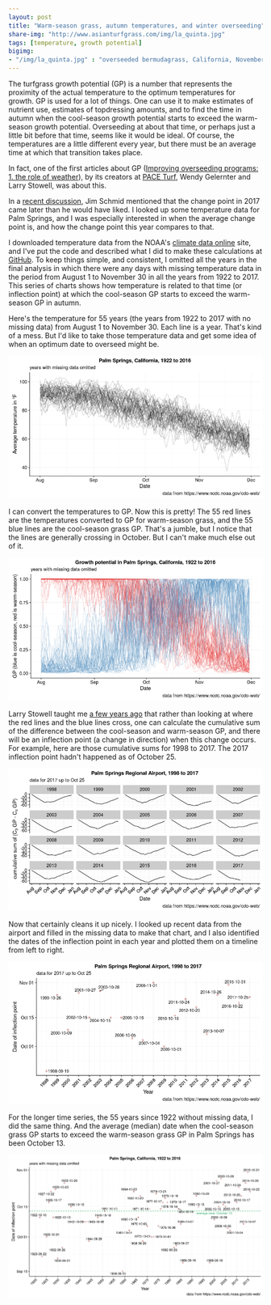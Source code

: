 ```yaml
---
layout: post
title: "Warm-season grass, autumn temperatures, and winter overseeding"
share-img: "http://www.asianturfgrass.com/img/la_quinta.jpg"
tags: [temperature, growth potential]
bigimg:
- "/img/la_quinta.jpg" : "overseeded bermudagrass, California, November"
---
```


The turfgrass growth potential (GP) is a number that represents the proximity of the actual temperature to the optimum temperatures for growth. GP is used for a lot of things. One can use it to make estimates of nutrient use, estimates of topdressing amounts, and to find the time in autumn when the cool-season growth potential starts to exceed the warm-season growth potential. Overseeding at about that time, or perhaps just a little bit before that time, seems like it would be ideal. Of course, the temperatures are a little different every year, but there must be an average time at which that transition takes place. 

In fact, one of the first articles about GP ([Improving overseeding programs: 1. the role of weather](http://tic.msu.edu/tgif/flink?recno=102720)), by its creators at [PACE Turf](https://www.paceturf.org/), Wendy Gelernter and Larry Stowell, was about this.

In a [recent discussion](https://twitter.com/paceturf/status/925856403213901824), Jim Schmid mentioned that the change point in 2017 came later than he would have liked. I looked up some temperature data for Palm Springs, and I was especially interested in when the average change point is, and how the change point this year compares to that. 

I downloaded temperature data from the NOAA's [climate data online](https://www.ncdc.noaa.gov/cdo-web/search) site, and I've put the code and described what I did to make these calculations at [GitHub](https://github.com/micahwoods/gp_inflection). To keep things simple, and consistent, I omitted all the years in the final analysis in which there were any days with missing temperature data in the period from August 1 to November 30 in all the years from 1922 to 2017. This series of charts shows how temperature is related to that time (or inflection point) at which the cool-season GP starts to exceed the warm-season GP in autumn.

Here's the temperature for 55 years (the years from 1922 to 2017 with no missing data) from August 1 to November 30. Each line is a year. That's kind of a mess. But I'd like to take those temperature data and get some idea of when an optimum date to overseed might be.

![temperature 55 years Palm Springs](/img/temperature_55_palm_springs.png)

I can convert the temperatures to GP. Now this is pretty! The 55 red lines are the temperatures converted to GP for warm-season grass, and the 55 blue lines are the cool-season grass GP. That's a jumble, but I notice that the lines are generally crossing in October. But I can't make much else out of it.

![GP for 55 years in Palm Springs](/img/gp.png)

Larry Stowell taught me [a few years ago](http://www.seminar.asianturfgrass.com/20140224_overseeding_growth_potential_charts.html) that rather than looking at where the red lines and the blue lines cross, one can calculate the cumulative sum of the difference between the cool-season and warm-season GP, and there will be an inflection point (a change in direction) when this change occurs. For example, here are those cumulative sums for 1998 to 2017. The 2017 inflection point hadn't happened as of October 25.

![inflection points for 20 years](/img/inflection_airport.png)

Now that certainly cleans it up nicely. I looked up recent data from the airport and filled in the missing data to make that chart, and I also identified the dates of the inflection point in each year and plotted them on a timeline from left to right.

![date of inflection past 20 years](/img/date_inflection_palm_springs.png)

For the longer time series, the 55 years since 1922 without missing data, I did the same thing. And the average (median) date when the cool-season grass GP starts to exceed the warm-season grass GP in Palm Springs has been October 13.

![55 years of inflection dates](/img/palm_springs_inflection.png)

